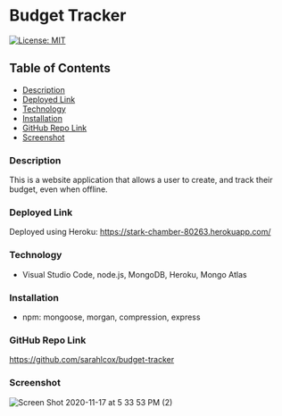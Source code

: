 # Budget Tracker
  [![License: MIT](https://img.shields.io/badge/License-MIT-yellow.svg)](https://opensource.org/licenses/MIT)
  ## Table of Contents
  * [ Description ](#description)
  * [ Deployed Link ](#deployed-link)
  * [ Technology ](#technology)
  * [ Installation ](#installation)
  * [ GitHub Repo Link](#github-repo-link)
  * [ Screenshot ](#screenshot)

  
### Description
This is a website application that allows a user to create, and track their budget, even when offline.

### Deployed Link
Deployed using Heroku: https://stark-chamber-80263.herokuapp.com/

### Technology
* Visual Studio Code, node.js, MongoDB, Heroku, Mongo Atlas

### Installation
* npm: mongoose, morgan, compression, express

### GitHub Repo Link
https://github.com/sarahlcox/budget-tracker

### Screenshot
![Screen Shot 2020-11-17 at 5 33 53 PM (2)](https://user-images.githubusercontent.com/71027264/99463395-408fcb80-28fb-11eb-9c4e-ad5546062999.png)
